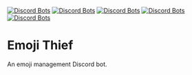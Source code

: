 [![Discord Bots](https://top.gg/api/widget/status/719924856619139083.svg)](https://top.gg/bot/719924856619139083) [![Discord Bots](https://top.gg/api/widget/servers/719924856619139083.svg)](https://top.gg/bot/719924856619139083) [![Discord Bots](https://top.gg/api/widget/upvotes/719924856619139083.svg)](https://top.gg/bot/719924856619139083) [![Discord Bots](https://top.gg/api/widget/lib/719924856619139083.svg)](https://top.gg/bot/719924856619139083) [![Discord Bots](https://top.gg/api/widget/owner/719924856619139083.svg)](https://top.gg/bot/719924856619139083)

# Emoji Thief
An emoji management Discord bot.
